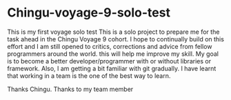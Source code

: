 # Chingu-voyage-9-solo-test
This is my first voyage solo test
This is a solo project to prepare me for the task ahead
in the Chingu Voyage 9 cohort.
 I hope to continually build on this effort and I am still
opened to critics, corrections and advice from fellow programmers around the world.
this will help me improve my skill.
My goal is to become a better developer/programmer with or without
libraries or framework.
Also, I am getting a bit familiar with git gradually.
I have learnt that working in a team is the one of the best way to learn.

Thanks Chingu. Thanks to my team member


